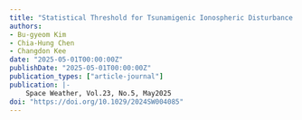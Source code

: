 ```yaml
---
title: "Statistical Threshold for Tsunamigenic Ionospheric Disturbance Detection in GPS Radio Occultation Measurements"
authors:
- Bu-gyeom Kim
- Chia-Hung Chen
- Changdon Kee
date: "2025-05-01T00:00:00Z"
publishDate: "2025-05-01T00:00:00Z"
publication_types: ["article-journal"]
publication: |-
    Space Weather, Vol.23, No.5, May2025
doi: "https://doi.org/10.1029/2024SW004085"
---
```

